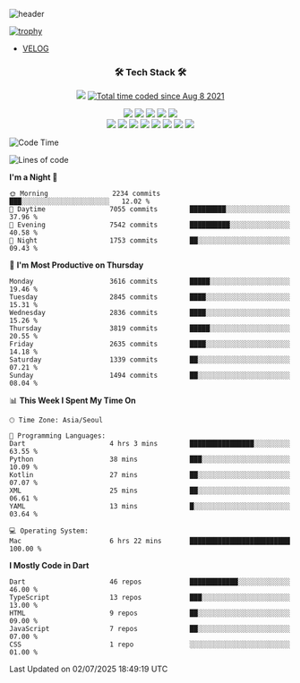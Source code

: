 <!--
**Ohgyuchan/Ohgyuchan** is a ✨ _special_ ✨ repository because its `README.md` (this file) appears on your GitHub profile.

Here are some ideas to get you started:

- 🔭 I’m currently working on ...
- 🌱 I’m currently learning ...
- 👯 I’m looking to collaborate on ...
- 🤔 I’m looking for help with ...
- 💬 Ask me about ...
- 📫 How to reach me: ...
- 😄 Pronouns: ...
- ⚡ Fun fact: ...
-->
![header](https://capsule-render.vercel.app/api?type=soft&color=auto&height=150&section=header&text=Ohgyuchan&fontSize=80&animation=twinkling)

[![trophy](https://github-profile-trophy.vercel.app/?username=Ohgyuchan&column=-1)](https://github.com/ryo-ma/github-profile-trophy)

<!-- ### Hi there 👋 -->
  * [VELOG](https://velog.io/@terman)



<h3 align="center"><b>🛠 Tech Stack 🛠</b></h3>

<p align="center">
<a href="https://hits.seeyoufarm.com"><img src="https://hits.seeyoufarm.com/api/count/incr/badge.svg?url=https%3A%2F%2Fgithub.com%2FOhgyuchan&count_bg=%2379C83D&title_bg=%23555555&icon=&icon_color=%23E7E7E7&title=visitors+%F0%9F%99%8C&edge_flat=false"/></a> <a href="https://wakatime.com/@9d35e6a9-2400-4e9b-b741-9597e6de1373"><img src="https://wakatime.com/badge/user/9d35e6a9-2400-4e9b-b741-9597e6de1373.svg" alt="Total time coded since Aug 8 2021" /></a></p>


<p align="center">
<img src="https://img.shields.io/badge/HTML5-E34F26?style=flat-square&logo=HTML5&logoColor=white"/></a>
<img src="https://img.shields.io/badge/CSS3-1572B6?style=flat-square&logo=CSS3&logoColor=white"/></a>
<img src="https://img.shields.io/badge/JavaScript-F7DF1E?style=flat-square&logo=JavaScript&logoColor=white"/></a>
<img src="https://img.shields.io/badge/Flutter-02569B?style=flat-square&logo=Flutter&logoColor=white"></a> 
<img src="https://img.shields.io/badge/Dart-0175C2?style=flat-square&logo=Dart&logoColor=white"></a><br>
<img src="https://img.shields.io/badge/TypeScript-0175C2?style=flat-square&logo=TypeScript&logoColor=white"></a>
<img src="https://img.shields.io/badge/MongoDB-47A248?style=flat-square&logo=MongoDB&logoColor=white"/></a>
<img src="https://img.shields.io/badge/MySQL-4479A1?style=flat-square&logo=MySQL&logoColor=white"/></a> 
<img src="https://img.shields.io/badge/python-0175C2?style=flat-square&logo=python&logoColor=white"></a> 
<img src="https://img.shields.io/badge/Supabase-000000?style=flat-square&logo=Supabase&logoColor=green"></a>
<img src="https://img.shields.io/badge/Next.js-000000?style=flat-square&logo=Next.js&logoColor=white"></a>
<img src="https://img.shields.io/badge/React-61DAFB?style=flat-square&logo=React&logoColor=black"></a>
<img src="https://img.shields.io/badge/Postgresql-0175C2?style=flat-square&logo=Postgresql&logoColor=white"></a> 
</p></b>

<!-- <h3 align="center"><b>⚡️ Stats ⚡️</b></h3> -->

<!-- ![Terman's GitHub stats](https://github-readme-stats.vercel.app/api?username=Ohgyuchan&count_private=true&show_icons=true&theme=buefy) -->
  
<!--START_SECTION:waka-->
![Code Time](http://img.shields.io/badge/Code%20Time-2%2C948%20hrs%207%20mins-blue)

![Lines of code](https://img.shields.io/badge/From%20Hello%20World%20I%27ve%20Written-37.0%20million%20lines%20of%20code-blue)

**I'm a Night 🦉** 

```text
🌞 Morning                2234 commits        ███░░░░░░░░░░░░░░░░░░░░░░   12.02 % 
🌆 Daytime                7055 commits        █████████░░░░░░░░░░░░░░░░   37.96 % 
🌃 Evening                7542 commits        ██████████░░░░░░░░░░░░░░░   40.58 % 
🌙 Night                  1753 commits        ██░░░░░░░░░░░░░░░░░░░░░░░   09.43 % 
```
📅 **I'm Most Productive on Thursday** 

```text
Monday                   3616 commits        █████░░░░░░░░░░░░░░░░░░░░   19.46 % 
Tuesday                  2845 commits        ████░░░░░░░░░░░░░░░░░░░░░   15.31 % 
Wednesday                2836 commits        ████░░░░░░░░░░░░░░░░░░░░░   15.26 % 
Thursday                 3819 commits        █████░░░░░░░░░░░░░░░░░░░░   20.55 % 
Friday                   2635 commits        ████░░░░░░░░░░░░░░░░░░░░░   14.18 % 
Saturday                 1339 commits        ██░░░░░░░░░░░░░░░░░░░░░░░   07.21 % 
Sunday                   1494 commits        ██░░░░░░░░░░░░░░░░░░░░░░░   08.04 % 
```


📊 **This Week I Spent My Time On** 

```text
🕑︎ Time Zone: Asia/Seoul

💬 Programming Languages: 
Dart                     4 hrs 3 mins        ████████████████░░░░░░░░░   63.55 % 
Python                   38 mins             ███░░░░░░░░░░░░░░░░░░░░░░   10.09 % 
Kotlin                   27 mins             ██░░░░░░░░░░░░░░░░░░░░░░░   07.07 % 
XML                      25 mins             ██░░░░░░░░░░░░░░░░░░░░░░░   06.61 % 
YAML                     13 mins             █░░░░░░░░░░░░░░░░░░░░░░░░   03.64 % 

💻 Operating System: 
Mac                      6 hrs 22 mins       █████████████████████████   100.00 % 
```

**I Mostly Code in Dart** 

```text
Dart                     46 repos            ████████████░░░░░░░░░░░░░   46.00 % 
TypeScript               13 repos            ███░░░░░░░░░░░░░░░░░░░░░░   13.00 % 
HTML                     9 repos             ██░░░░░░░░░░░░░░░░░░░░░░░   09.00 % 
JavaScript               7 repos             ██░░░░░░░░░░░░░░░░░░░░░░░   07.00 % 
CSS                      1 repo              ░░░░░░░░░░░░░░░░░░░░░░░░░   01.00 % 
```




 Last Updated on 02/07/2025 18:49:19 UTC
<!--END_SECTION:waka-->
